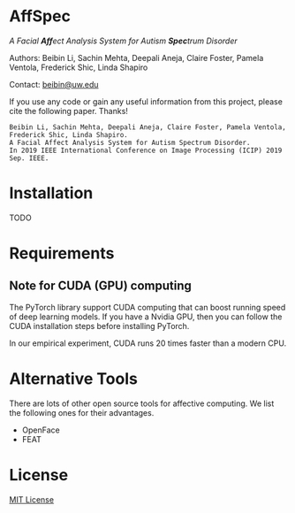 # AffSpec 

<i>A Facial <b>Aff</b>ect Analysis System for Autism <b>Spec</b>trum Disorder</i>

Authors: Beibin Li, Sachin Mehta, Deepali Aneja, Claire Foster, Pamela Ventola, Frederick Shic, Linda Shapiro

Contact: [beibin@uw.edu](beibin@uw.edu)


If you use any code or gain any useful information from this project, please cite the following paper. 
Thanks!
```
Beibin Li, Sachin Mehta, Deepali Aneja, Claire Foster, Pamela Ventola, Frederick Shic, Linda Shapiro.
A Facial Affect Analysis System for Autism Spectrum Disorder.
In 2019 IEEE International Conference on Image Processing (ICIP) 2019 Sep. IEEE.
```


# Installation

TODO

# Requirements

## Note for CUDA (GPU) computing
The PyTorch library support CUDA computing that can boost running speed of deep learning models. 
If you have a Nvidia GPU, then you can follow the CUDA installation steps before installing PyTorch.

In our empirical experiment, CUDA runs 20 times faster than a modern CPU.


# Alternative Tools

There are lots of other open source tools for affective computing. We list the following ones for their advantages.

- OpenFace
- FEAT



# License
[MIT License](LICENSE.md)

